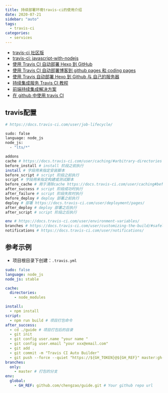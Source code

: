 ```yaml
---
title: 持续部署环境travis-ci的使用介绍
date: 2020-07-21
sidebar: "auto"
tags:
  - travis-ci
categories:
  - services
---
```


- [travis-ci 社区版](https://travis-ci.org/)
- [travis-ci: javascript-with-nodejs](https://docs.travis-ci.com/user/languages/javascript-with-nodejs/)
- [使用 Travis CI 自动部署 Hexo 到 GitHub](https://www.cnblogs.com/dmego/p/7664877.html)
- [使用 Travis CI 自动部署博客到 github pages 和 coding pages](http://hacktech.cn/2018/09/07/use-travis-ci-update-hexo-to-github-and-coding.html)
- [使用 Travis 自动部署 Hexo 到 Github 与 自己的服务器](https://segmentfault.com/a/1190000009054888)
- [持续集成服务 Travis CI 教程](http://www.ruanyifeng.com/blog/2017/12/travis_ci_tutorial.html)
- [前端持续集成解决方案](https://www.jianshu.com/p/f9aa74d3066d)
- [在 github 中使用 travis CI](http://onetracy.com/2017/01/01/travis/)

## travis配置



```bash
# https://docs.travis-ci.com/user/job-lifecycle/

sudo: false
language: node_js
node_js:
  - "lts/*"

addons
cache # https://docs.travis-ci.com/user/caching/#arbitrary-directories
before_install # install 阶段之前执行
install # 字段用来指定安装脚本
before_script # script 阶段之前执行
script # 字段用来指定构建或测试脚本
before_cache # 用于清除cache https://docs.travis-ci.com/user/caching#before_cache-phase
after_success # script 阶段成功时执行
after_failure # script 阶段失败时执行
before_deploy # deploy 部署之前执行
deploy # 部署 https://docs.travis-ci.com/user/deployment/pages/
after_deploy # deploy 部署之后执行
after_script # script 阶段之后执行

env # https://docs.travis-ci.com/user/environment-variables/
branches # https://docs.travis-ci.com/user/customizing-the-build/#safelisting-or-blocklisting-branches
notifications # https://docs.travis-ci.com/user/notifications/
```



## 参考示例


- 项目根目录下创建：`.travis.yml`

```yml
sudo: false
language: node_js
node_js: stable

cache:
  directories:
    - node_modules

install:
  - npm install
script:
  - npm run build # 项目打包命令
after_success:
  - cd ./guide # 项目打包后的目录
  - git init
  - git config user.name "your name "
  - git config user.email "your xxx@email.com"
  - git add .
  - git commit -m "Travis CI Auto Builder"
  - git push --force --quiet "https://${GH_TOKEN}@${GH_REF}" master:gh-pages # Config Github "Personal access tokens"
branches:
  only:
    - master # 打包的分支
env:
  global:
    - GH_REF: github.com/chengzao/guide.git # Your github repo url
```
